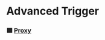 # Advanced Trigger

### 🟥 [Proxy](https://github.com/YeoDaSeul4355/GSAP-scrollTrigger/tree/main/scrollTrigger-started/02.Advanced%20Trigger/2-1.Proxy())
